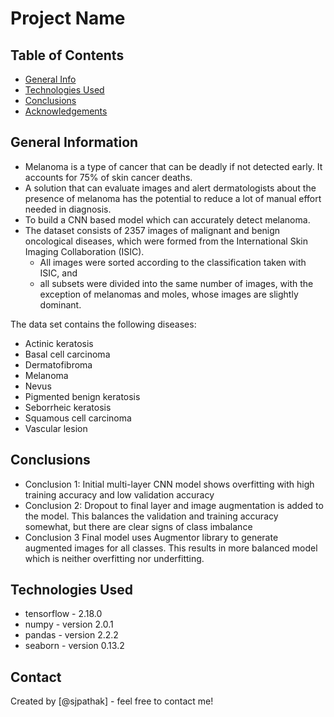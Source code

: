 # Project Name


## Table of Contents
* [General Info](#general-information)
* [Technologies Used](#technologies-used)
* [Conclusions](#conclusions)
* [Acknowledgements](#acknowledgements)

<!-- You can include any other section that is pertinent to your problem -->

## General Information
- Melanoma is a type of cancer that can be deadly if not detected early. It accounts for 75% of skin cancer deaths. 
- A solution that can evaluate images and alert dermatologists about the presence of melanoma has the potential to reduce a lot of manual effort needed in diagnosis.
- To build a CNN based model which can accurately detect melanoma.
- The dataset consists of 2357 images of malignant and benign oncological diseases, which were formed from the International Skin Imaging Collaboration (ISIC).
  - All images were sorted according to the classification taken with ISIC, and 
  - all subsets were divided into the same number of images, with the exception of melanomas and moles, whose images are slightly dominant.


The data set contains the following diseases:

- Actinic keratosis
- Basal cell carcinoma
- Dermatofibroma
- Melanoma
- Nevus
- Pigmented benign keratosis
- Seborrheic keratosis
- Squamous cell carcinoma
- Vascular lesion


## Conclusions
- Conclusion 1: Initial multi-layer CNN model shows overfitting with high training accuracy and low validation accuracy
- Conclusion 2: Dropout to final layer and image augmentation is added to the model. This balances the validation and training accuracy somewhat, but there are clear signs of class imbalance
- Conclusion 3 Final model uses Augmentor library to generate augmented images for all classes. This results in more balanced model which is neither overfitting nor underfitting.


## Technologies Used
- tensorflow - 2.18.0
- numpy - version 2.0.1
- pandas - version 2.2.2
- seaborn - version 0.13.2


## Contact
Created by [@sjpathak] - feel free to contact me!

